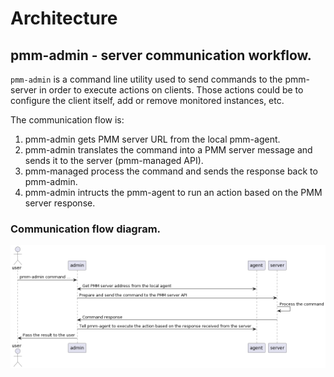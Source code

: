 # Architecture

## pmm-admin - server communication workflow.

`pmm-admin` is a command line utility used to send commands to the pmm-server in order to execute actions on clients. Those actions could be to configure the client itself, add or remove monitored instances, etc. 

The communication flow is:
1. pmm-admin gets PMM server URL from the local pmm-agent. 
2. pmm-admin translates the command into a PMM server message and sends it to the server (pmm-managed API).
3. pmm-managed process the command and sends the response back to pmm-admin.
4. pmm-admin intructs the pmm-agent to run an action based on the PMM server response.

### Communication flow diagram.

![communication flow diagram](images/flow.png)